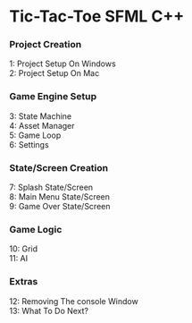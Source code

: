 # Tic-Tac-Toe SFML C++

<h3>Project Creation</h3>
1: Project Setup On Windows<br />
2: Project Setup On Mac<br />

<h3>Game Engine Setup</h3>
3: State Machine<br />
4: Asset Manager<br />
5: Game Loop<br />
6: Settings<br />

<h3>State/Screen Creation</h3>
7: Splash State/Screen<br />
8: Main Menu State/Screen<br />
9: Game Over State/Screen<br />

<h3>Game Logic</h3>
10: Grid<br />
11: AI<br />

<h3>Extras</h3>
12: Removing The console Window<br />
13: What To Do Next?<br />
